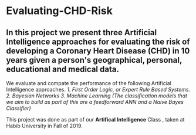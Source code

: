 # Evaluating-CHD-Risk

## In this project we present three Artificial Intelligence approaches for evaluating the risk of developing a Coronary Heart Disease (CHD) in 10 years given a person's geographical, personal, educational and medical data.

We evaluate and compate the performance of the following Artificial Intelligence approaches.
*1. First Order Logic, or Expert Rule Based Systems.
2. Bayesian Networks
3. Machine Learning (The classification models that we aim to build as part of this are a feedforward ANN and a Naive Bayes Classifier)*


This project was done as part of our  **Artifical Intelligence** Class , taken at Habib University in Fall of 2019.

